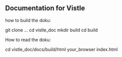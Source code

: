 Documentation for Vistle
------------------------

how to build the doku:

git clone ...
cd vistle_doc
mkdir build
cd build

How to read the doku:

cd vistle_doc/docs/build/html
your_browser index.html
